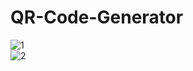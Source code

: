 # QR-Code-Generator
![1](https://github.com/oguzcanaygun/QR-Code-Generator/assets/60397230/d45c2d18-caee-4463-9f20-4f901dff8810) <br>
![2](https://github.com/oguzcanaygun/QR-Code-Generator/assets/60397230/d4b38a33-2f91-45af-a6b0-abb1c971fb5b)
